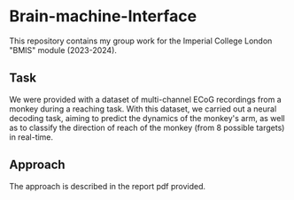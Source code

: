 # Brain-machine-Interface
This repository contains my group work for the Imperial College London "BMIS" module (2023-2024).

## Task
We were provided with a dataset of multi-channel ECoG recordings from a monkey during a reaching task. With this dataset, we carried out a neural decoding task, aiming to predict the dynamics of the monkey's arm, as well as to classify the direction of reach of the monkey (from 8 possible targets) in real-time.

## Approach
The approach is described in the report pdf provided. 
